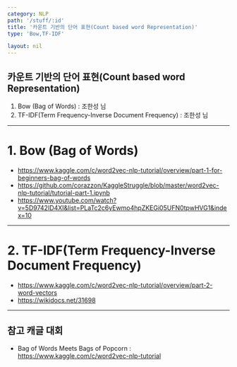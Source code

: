 ```yaml
---
category: NLP
path: '/stuff/:id'
title: '카운트 기반의 단어 표현(Count based word Representation)'
type: 'Bow,TF-IDF'

layout: nil
---
```


## 카운트 기반의 단어 표현(Count based word Representation)
1. Bow (Bag of Words) : 조한성 님
2. TF-IDF(Term Frequency-Inverse Document Frequency) : 조한성 님

***

# 1. Bow (Bag of Words)
- https://www.kaggle.com/c/word2vec-nlp-tutorial/overview/part-1-for-beginners-bag-of-words
- https://github.com/corazzon/KaggleStruggle/blob/master/word2vec-nlp-tutorial/tutorial-part-1.ipynb
- https://www.youtube.com/watch?v=5D9742ID4XI&list=PLaTc2c6yEwmo4hpZKEGi05UFN0tpwHVG1&index=10

***

# 2. TF-IDF(Term Frequency-Inverse Document Frequency)
- https://www.kaggle.com/c/word2vec-nlp-tutorial/overview/part-2-word-vectors
- https://wikidocs.net/31698

***
## 참고 캐글 대회
- Bag of Words Meets Bags of Popcorn : https://www.kaggle.com/c/word2vec-nlp-tutorial
